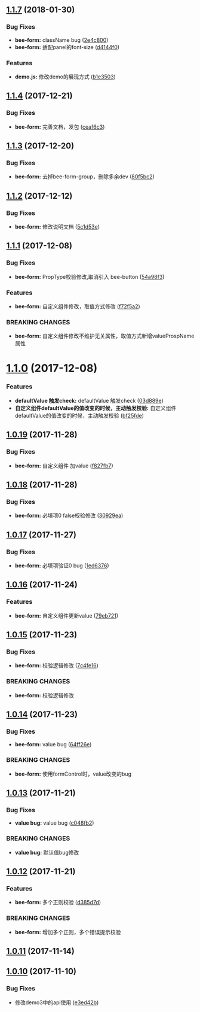 <a name="1.1.7"></a>
## [1.1.7](https://github.com/tinper-bee/bee-form/compare/1.1.4...1.1.7) (2018-01-30)


### Bug Fixes

* **bee-form:** className bug ([2e4c800](https://github.com/tinper-bee/bee-form/commit/2e4c800))
* **bee-form:** 适配panel的font-size ([d4144f0](https://github.com/tinper-bee/bee-form/commit/d4144f0))


### Features

* **demo.js:** 修改demo的展现方式 ([b1e3503](https://github.com/tinper-bee/bee-form/commit/b1e3503))



<a name="1.1.4"></a>
## [1.1.4](https://github.com/tinper-bee/bee-form/compare/1.1.3...1.1.4) (2017-12-21)


### Bug Fixes

* **bee-form:** 完善文档，发包 ([ceaf6c3](https://github.com/tinper-bee/bee-form/commit/ceaf6c3))



<a name="1.1.3"></a>
## [1.1.3](https://github.com/tinper-bee/bee-form/compare/1.1.2...1.1.3) (2017-12-20)


### Bug Fixes

* **bee-form:** 去掉bee-form-group，删除多余dev ([80f5bc2](https://github.com/tinper-bee/bee-form/commit/80f5bc2))



<a name="1.1.2"></a>
## [1.1.2](https://github.com/tinper-bee/bee-form/compare/1.1.1...1.1.2) (2017-12-12)


### Bug Fixes

* **bee-form:** 修改说明文档 ([5c1d53e](https://github.com/tinper-bee/bee-form/commit/5c1d53e))



<a name="1.1.1"></a>
## [1.1.1](https://github.com/tinper-bee/bee-form/compare/1.1.0...1.1.1) (2017-12-08)


### Bug Fixes

* **bee-form:** PropType校验修改,取消引入 bee-button ([54a98f3](https://github.com/tinper-bee/bee-form/commit/54a98f3))


### Features

* **bee-form:** 自定义组件修改，取值方式修改 ([f72f5a2](https://github.com/tinper-bee/bee-form/commit/f72f5a2))


### BREAKING CHANGES

* **bee-form:** 自定义组件修改不维护无关属性，取值方式新增valueProspName属性



<a name="1.1.0"></a>
# [1.1.0](https://github.com/tinper-bee/bee-form/compare/1.0.19...1.1.0) (2017-12-08)


### Features

* **defaultValue 触发check:** defaultValue 触发check ([03d889e](https://github.com/tinper-bee/bee-form/commit/03d889e))
* **自定义组件defaultValue的值改变的时候，主动触发校验:** 自定义组件defaultValue的值改变的时候，主动触发校验 ([bf25fde](https://github.com/tinper-bee/bee-form/commit/bf25fde))



<a name="1.0.19"></a>
## [1.0.19](https://github.com/tinper-bee/bee-form/compare/1.0.18...1.0.19) (2017-11-28)


### Bug Fixes

* **bee-form:** 自定义组件  加value ([f827fb7](https://github.com/tinper-bee/bee-form/commit/f827fb7))



<a name="1.0.18"></a>
## [1.0.18](https://github.com/tinper-bee/bee-form/compare/1.0.17...1.0.18) (2017-11-28)


### Bug Fixes

* **bee-form:** 必填项0 false校验修改 ([30929ea](https://github.com/tinper-bee/bee-form/commit/30929ea))



<a name="1.0.17"></a>
## [1.0.17](https://github.com/tinper-bee/bee-form/compare/1.0.16...1.0.17) (2017-11-27)


### Bug Fixes

* **bee-form:** 必填项验证0 bug ([1ed6376](https://github.com/tinper-bee/bee-form/commit/1ed6376))



<a name="1.0.16"></a>
## [1.0.16](https://github.com/tinper-bee/bee-form/compare/1.0.15...1.0.16) (2017-11-24)


### Features

* **bee-form:** 自定义组件更新value ([79eb721](https://github.com/tinper-bee/bee-form/commit/79eb721))



<a name="1.0.15"></a>
## [1.0.15](https://github.com/tinper-bee/bee-form/compare/1.0.14...1.0.15) (2017-11-23)


### Bug Fixes

* **bee-form:** 校验逻辑修改 ([7c4fe16](https://github.com/tinper-bee/bee-form/commit/7c4fe16))


### BREAKING CHANGES

* **bee-form:** 校验逻辑修改



<a name="1.0.14"></a>
## [1.0.14](https://github.com/tinper-bee/bee-form/compare/1.0.13...1.0.14) (2017-11-23)


### Bug Fixes

* **bee-form:** value bug ([64ff26e](https://github.com/tinper-bee/bee-form/commit/64ff26e))


### BREAKING CHANGES

* **bee-form:** 使用formControl时，value改变的bug



<a name="1.0.13"></a>
## [1.0.13](https://github.com/tinper-bee/bee-form/compare/1.0.12...1.0.13) (2017-11-21)


### Bug Fixes

* **value bug:** value bug ([c048fb2](https://github.com/tinper-bee/bee-form/commit/c048fb2))


### BREAKING CHANGES

* **value bug:** 默认值bug修改



<a name="1.0.12"></a>
## [1.0.12](https://github.com/tinper-bee/bee-form/compare/1.0.11...1.0.12) (2017-11-21)


### Features

* **bee-form:** 多个正则校验 ([d385d7d](https://github.com/tinper-bee/bee-form/commit/d385d7d))


### BREAKING CHANGES

* **bee-form:** 增加多个正则，多个错误提示校验



<a name="1.0.11"></a>
## [1.0.11](https://github.com/tinper-bee/bee-form/compare/1.0.10...1.0.11) (2017-11-14)



<a name="1.0.10"></a>
## [1.0.10](https://github.com/tinper-bee/bee-form/compare/e3ed42b...1.0.10) (2017-11-10)


### Bug Fixes

* 修改demo3中的api使用 ([e3ed42b](https://github.com/tinper-bee/bee-form/commit/e3ed42b))



